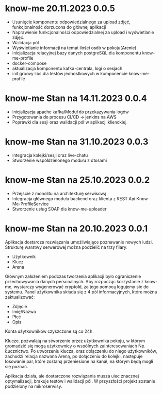 # know-me 20.11.2023 0.0.5
- Usunięcie komponentu odpowiedzialnego za upload zdjęć, funkcjonalność dorzucona do głównej aplikacji
- Naprawienie funkcjonalności odpowiedzialnej za upload i wyświetlanie zdjęć.
- Walidacja pól 
- Wyświetlanie informacji na temat ilości osób w pokoju(Arenie)
- Inicjalizacja relacyjnej bazy danych postgreSQL dla komponentu know-me-profile
- docker-compose
- aktualizacja komponentu kafka-centrala, logi o sesjach
- init groovy libs dla testów jednostkowych w komponencie know-me-profile

# know-me Stan na 14.11.2023 0.0.4
- Inicjalizacja apache kafka/Moduł do przekazywania logów
- Przygotowania do procesu CI/CD -> jenkins na AWS
- Poprawki dla sesji oraz walidacji pól w aplikacji klienckiej. 

# know-me Stan na 31.10.2023 0.0.3
- Integracja kolejki/sesji oraz live-chatu
- Stworzenie współdzielonego modułu z dtosami

# know-me Stan na 25.10.2023 0.0.2
- Przejscie z monolitu na architekturę serwisową
- Integracja głównego modułu backend oraz klienta z REST Api Know-Me-ProfileService 
- Stworzenie usług SOAP dla know-me-uploader

# know-me Stan na 20.10.2023 0.0.1
Aplikacja dostarcza rozwiązania umożliwiające poznawanie nowych ludzi.
Strukturę warstwy serwerowej można podzielić na trzy filary:
- Użytkownik
- Klucz
- Arena

Głównym założeniem podczas tworzenia aplikacji było ograniczenie przechowywania danych personalnych.
Aby rozpocząc korzystanie z know-me, wystarczy wygenerować cryptoId, za jego pomocą logujemy sie do systemu.
Panel użytkownika składa się z 4 pól informacyjnych, które można zaktualizować:
- Zdjęcie
- Imię/Nazwa
- Płeć
- Opis

Konta użytkowników czyszczone są co 24h.

Klucze, pozwalają na stworzenie przez użytkownika pokoju, w którym gromadzić się mogą użytkownicy o wspólnych zainteresowaniach
Np. Łucznictwo. Po utworzeniu klucza, oraz dołączeniu do niego użytkowników, zachodzi relacja
nazwana Areną, po dołączeniu do kolejki, następuje losowanie par, które zostaną przeniesione na kanał, na którym będą mogli się poznać.

Aplikacja działa, ale dostarczone rozwiązania musza ulec znacznej optymalizacji, brakuje testów i walidacji pól.
W przyszłości projekt zostanie podzielony na mikroserwisy.

